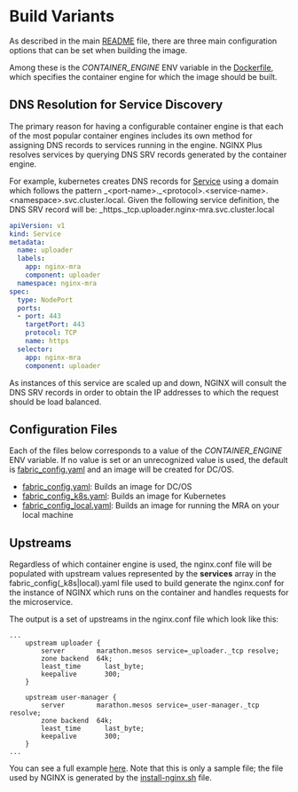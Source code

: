 # Build Variants
As described in the main [README](../README.md) file, there are three main configuration options that
can be set when building the image.

Among these is the _CONTAINER_ENGINE_ ENV variable in the [Dockerfile](../Dockerfile), which specifies the
container engine for which the image should be built.

## DNS Resolution for Service Discovery
The primary reason for having a configurable container engine is that each of the most popular container engines
includes its own method for assigning DNS records to services running in the engine. NGINX Plus resolves services
by querying DNS SRV records generated by the container engine.

For example, kubernetes creates DNS records for [Service](https://kubernetes.io/docs/concepts/services-networking/service/) 
using a domain which follows the pattern \_\<port-name>.\_\<protocol>.\<service-name>.\<namespace>.svc.cluster.local. Given
the following service definition, the DNS SRV record will be: \_https.\_tcp.uploader.nginx-mra.svc.cluster.local

```yaml
apiVersion: v1
kind: Service
metadata:
  name: uploader
  labels:
    app: nginx-mra
    component: uploader
  namespace: nginx-mra
spec:
  type: NodePort
  ports:
  - port: 443
    targetPort: 443
    protocol: TCP
    name: https
  selector:
    app: nginx-mra
    component: uploader
```  

As instances of this service are scaled up and down, NGINX will consult the DNS SRV records in order to obtain the
IP addresses to which the request should be load balanced.

## Configuration Files
Each of the files below corresponds to a value of the _CONTAINER_ENGINE_ ENV variable. If no value is set or an unrecognized value is used, 
the default is [fabric_config.yaml](fabric/fabric_config_dcos.yaml) and an image will be created for DC/OS.
- [fabric_config.yaml](fabric/fabric_config_dcos.yaml): Builds an image for DC/OS
- [fabric_config_k8s.yaml](fabric/fabric_config_k8s.yaml): Builds an image for Kubernetes
- [fabric_config_local.yaml](fabric/fabric_config_local.yaml): Builds an image for running the MRA on your local machine

## Upstreams
Regardless of which container engine is used, the nginx.conf file will be populated with upstream values represented by
the **services** array in the fabric_config(_k8s|local).yaml file used to build generate the nginx.conf for the
instance of NGINX which runs on the container and handles requests for the microservice.

The output is a set of upstreams in the nginx.conf file which look like this:
```
...    
    upstream uploader {
        server        marathon.mesos service=_uploader._tcp resolve;
        zone backend  64k;
        least_time 		last_byte;
        keepalive 		300;
    }
    
    upstream user-manager {
        server        marathon.mesos service=_user-manager._tcp resolve;
        zone backend  64k;
        least_time 		last_byte;
        keepalive 		300;
    }
...    
```

You can see a full example [here](nginx.conf). Note that this is only a sample file; the file used by NGINX is
generated by the [install-nginx.sh](../install-nginx.sh) file.
